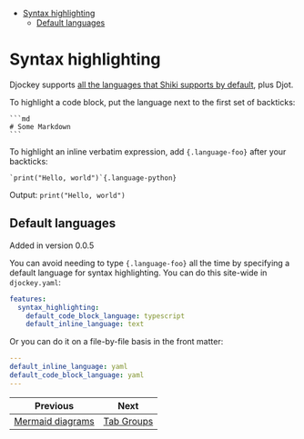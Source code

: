 <!--
  DO NOT EDIT THIS FILE DIRECTLY!
  It is generated by djockey.
-->
- [Syntax
  highlighting](../features/syntax_highlighting.md#Syntax-highlighting)
  - [Default
    languages](../features/syntax_highlighting.md#Default-languages)

<div id="Syntax-highlighting" class="section" id="Syntax-highlighting">

# Syntax highlighting

Djockey supports [all the languages that Shiki supports by
default](https://shiki.style/languages), plus Djot.

To highlight a code block, put the language next to the first set of
backticks:

```` djot
```md
# Some Markdown
```
````

To highlight an inline verbatim expression, add `{.language-foo}` after
your backticks:

``` djot
`print("Hello, world")`{.language-python}
```

Output: `print("Hello, world")`

<div id="Default-languages" class="section" id="Default-languages">

## Default languages

<div class="version-modified added-in-version">

Added in version 0.0.5

</div>

You can avoid needing to type `{.language-foo}` all the time by
specifying a default language for syntax highlighting. You can do this
site-wide in `djockey.yaml`:

``` yaml
features:
  syntax_highlighting:
    default_code_block_language: typescript
    default_inline_language: text
```

Or you can do it on a file-by-file basis in the front matter:

``` yaml
---
default_inline_language: yaml
default_code_block_language: yaml
---
```

</div>

</div>


| Previous | Next |
| - | - |
| [Mermaid diagrams](../features/mermaid_diagrams.md) | [Tab Groups](../features/tab_groups.md) |
